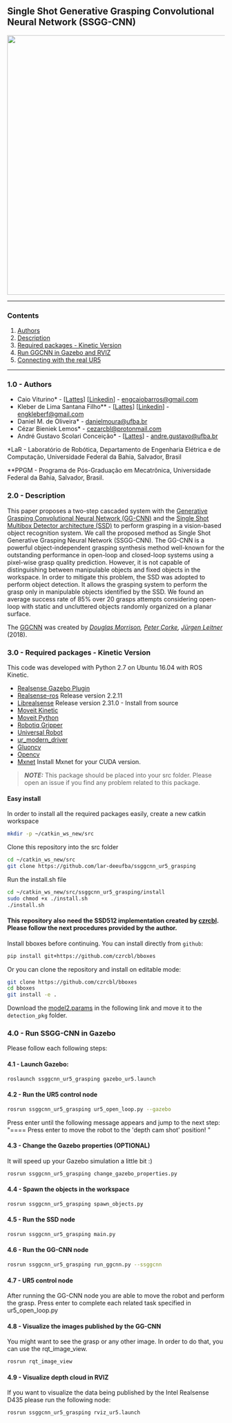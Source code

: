 
## Single Shot Generative Grasping Convolutional Neural Network (SSGG-CNN)

<p align="center">
<a href="https://www.youtube.com/watch?v=_uEvq0K7n-Q" target="_blank">
<img src="https://user-images.githubusercontent.com/28100951/80933477-49bfad80-8d9a-11ea-888c-16b51b39562e.png" width="600">
</p>
</a>

------------

<a id="top"></a>
### Contents
1. [Authors](#1.0)
2. [Description](#2.0)
3. [Required packages - Kinetic Version](#3.0)
4. [Run GGCNN in Gazebo and RVIZ](#4.0)
5. [Connecting with the real UR5](#5.0)

------------
<a name="1.0"></a>
### 1.0 - Authors

- Caio Viturino* - [[Lattes](http://lattes.cnpq.br/4355017524299952)] [[Linkedin](https://www.linkedin.com/in/engcaiobarros/)] - engcaiobarros@gmail.com
- Kleber de Lima Santana Filho** - [[Lattes](http://lattes.cnpq.br/3942046874020315)] [[Linkedin](https://www.linkedin.com/in/engkleberfilho/)] - engkleberf@gmail.com
- Daniel M. de Oliveira* - danielmoura@ufba.br
- Cézar Bieniek Lemos* - cezarcbl@protonmail.com
- André Gustavo Scolari Conceição* - [[Lattes](http://lattes.cnpq.br/6840685961007897)] - andre.gustavo@ufba.br

*LaR - Laboratório de Robótica, Departamento de Engenharia Elétrica e de Computação, Universidade Federal da Bahia, Salvador, Brasil

**PPGM - Programa de Pós-Graduação em Mecatrônica, Universidade Federal da Bahia, Salvador, Brasil.

<a name="2.0"></a>
### 2.0 - Description

This paper proposes a two-step cascaded system with the [Generative Grasping Convolutional Neural Network (GG-CNN)](https://github.com/dougsm/ggcnn_kinova_grasping) and the [Single Shot Multibox Detector architecture (SSD)](https://github.com/czrcbl/train_detection) to perform grasping in a vision-based object recognition system. We call the proposed method as Single Shot Generative Grasping Neural Network (SSGG-CNN). The GG-CNN is a powerful object-independent grasping synthesis method well-known for the outstanding performance in open-loop and closed-loop systems using a pixel-wise grasp quality prediction. However, it is not capable of distinguishing between manipulable objects and fixed objects in the workspace. In order to mitigate this problem, the SSD was adopted to perform object detection. It allows the grasping system to perform the grasp only in manipulable objects identified by the SSD. We found an average success rate of 85% over 20 grasps attempts considering open-loop with static and uncluttered objects randomly organized on a planar surface. 

The [GGCNN](https://github.com/dougsm/ggcnn_kinova_grasping) was created by *[Douglas Morrison](http://dougsm.com), [Peter Corke](http://petercorke.com), [Jürgen Leitner](http://juxi.net)* (2018).

<a name="3.0"></a>
### 3.0 - Required packages - Kinetic Version

This code was developed with Python 2.7 on Ubuntu 16.04 with ROS Kinetic.

- [Realsense Gazebo Plugin](https://github.com/pal-robotics/realsense_gazebo_plugin)
- [Realsense-ros](https://github.com/IntelRealSense/realsense-ros) Release version 2.2.11
- [Librealsense](https://github.com/IntelRealSense/librealsense) Release version 2.31.0 - Install from source
- [Moveit Kinetic](https://moveit.ros.org/install/)
- [Moveit Python](https://github.com/mikeferguson/moveit_python)
- [Robotiq Gripper](https://github.com/crigroup/robotiq)
- [Universal Robot](https://github.com/ros-industrial/universal_robot)
- [ur_modern_driver](https://github.com/ros-industrial/ur_modern_driver)
- [Gluoncv](https://github.com/dmlc/gluon-cv)
- [Opencv](https://github.com/opencv/opencv)
- [Mxnet](https://mxnet.apache.org/) Install Mxnet for your CUDA version.

> **_NOTE:_**  This package should be placed into your src folder. Please open an issue if you find any problem related to this package.

#### Easy install

In order to install all the required packages easily, create a new catkin workspace
```bash
mkdir -p ~/catkin_ws_new/src
```

Clone this repository into the src folder
```bash
cd ~/catkin_ws_new/src
git clone https://github.com/lar-deeufba/ssggcnn_ur5_grasping
```

Run the install.sh file
```bash
cd ~/catkin_ws_new/src/ssggcnn_ur5_grasping/install
sudo chmod +x ./install.sh
./install.sh
```

#### This repository also need the SSD512 implementation created by [czrcbl](https://github.com/czrcbl). Please follow the next procedures provided by the author.

Install bboxes before continuing. You can install directly from `github`:
```bash
pip install git+https://github.com/czrcbl/bboxes
```

Or you can clone the repository and install on editable mode:
```bash
git clone https://github.com/czrcbl/bboxes
cd bboxes
git install -e .
```

Download the [model2.params](https://drive.google.com/file/d/1NamkTraRxDBBKDzN5p5D1lCBShqOHp36/view?usp=sharing) in the following link and move it to the `detection_pkg` folder.

<a name="4.0"></a>
### 4.0 - Run SSGG-CNN in Gazebo
Please follow each following steps:

#### 4.1 - Launch Gazebo:
```bash
roslaunch ssggcnn_ur5_grasping gazebo_ur5.launch
```

#### 4.2 - Run the UR5 control node 
```bash
rosrun ssggcnn_ur5_grasping ur5_open_loop.py --gazebo
```
Press enter until the following message appears and jump to the next step:
"==== Press enter to move the robot to the 'depth cam shot' position!
"

#### 4.3 - Change the Gazebo properties (OPTIONAL)
It will speed up your Gazebo simulation a little bit :)
```bash
rosrun ssggcnn_ur5_grasping change_gazebo_properties.py
```

#### 4.4 - Spawn the objects in the workspace
```bash
rosrun ssggcnn_ur5_grasping spawn_objects.py
```

#### 4.5 - Run the SSD node
```bash
rosrun ssggcnn_ur5_grasping main.py
```

#### 4.6 - Run the GG-CNN node
```bash
rosrun ssggcnn_ur5_grasping run_ggcnn.py --ssggcnn
```

#### 4.7 - UR5 control node
After running the GG-CNN node you are able to move the robot and perform the grasp.
Press enter to complete each related task specified in ur5_open_loop.py

#### 4.8 - Visualize the images published by the GG-CNN
You might want to see the grasp or any other image. In order to do that, you can use the rqt_image_view.
```bash
rosrun rqt_image_view
```

#### 4.9 - Visualize depth cloud in RVIZ
If you want to visualize the data being published by the Intel Realsense D435 please run the following node:
```bash
rosrun ssggcnn_ur5_grasping rviz_ur5.launch
```
